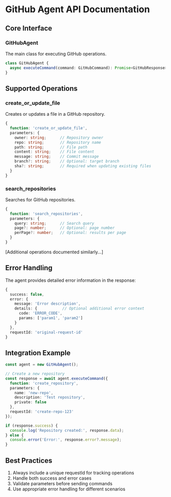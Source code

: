 # GitHub Agent API Documentation

## Core Interface

### GitHubAgent

The main class for executing GitHub operations.

```typescript
class GitHubAgent {
  async executeCommand(command: GitHubCommand): Promise<GitHubResponse>
}
```

## Supported Operations

### create_or_update_file
Creates or updates a file in a GitHub repository.

```typescript
{
  function: 'create_or_update_file',
  parameters: {
    owner: string;      // Repository owner
    repo: string;       // Repository name
    path: string;       // File path
    content: string;    // File content
    message: string;    // Commit message
    branch?: string;    // Optional: target branch
    sha?: string;       // Required when updating existing files
  }
}
```

### search_repositories
Searches for GitHub repositories.

```typescript
{
  function: 'search_repositories',
  parameters: {
    query: string;      // Search query
    page?: number;      // Optional: page number
    perPage?: number;   // Optional: results per page
  }
}
```

[Additional operations documented similarly...]

## Error Handling

The agent provides detailed error information in the response:

```typescript
{
  success: false,
  error: {
    message: 'Error description',
    details: {           // Optional additional error context
      code: 'ERROR_CODE',
      params: ['param1', 'param2']
    }
  },
  requestId: 'original-request-id'
}
```

## Integration Example

```typescript
const agent = new GitHubAgent();

// Create a new repository
const response = await agent.executeCommand({
  function: 'create_repository',
  parameters: {
    name: 'new-repo',
    description: 'Test repository',
    private: false
  },
  requestId: 'create-repo-123'
});

if (response.success) {
  console.log('Repository created:', response.data);
} else {
  console.error('Error:', response.error?.message);
}
```

## Best Practices

1. Always include a unique requestId for tracking operations
2. Handle both success and error cases
3. Validate parameters before sending commands
4. Use appropriate error handling for different scenarios